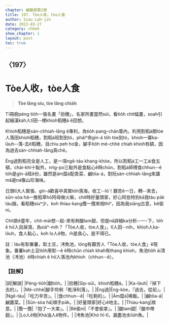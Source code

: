 ```yaml
---
chapter: 鹹酸甜第1冊
title: 197. Tòe人收，tòe人食
author: Siau Lah-jih
date: 2022-03-27
category: chheh
show_chapter: 1
layout: post
toc: true
---
```

  
## 〈197〉
# Tòe人收，tòe人食
>**Tòe lâng siu, tòe lâng chia̍h**

Tī冊廚péng tio̍h一張名畫「拾穗」，名家所畫當然súi，看tio̍h chit幅畫，soah引起細漢kah人tī田--裡khioh稻穗á ê回想。

Khioh稻穗是sàn-chhiah-lâng ê專利，為tio̍h pang-chān厝內，利用割稻á期tòe人落田khioh稻穗，割稻á班割到tó，pháiⁿ命gín-á to̍h tòe到tó，khioh一寡ka-la̍uh--落-去ê稻穗，目chiu peh ho͘金，腳手tio̍h mé-chhè chiah khioh有額，因為過去sàn-chhiah-lâng真chē。

Éng過割稻完全是人工，是一項ngē-táu khang-khòe，所以割稻á工一工ài食五頓，chái-khí十點外，nńg-po͘三點外是食點心ê時chūn，割稻á師傅食chhun--ê to̍h是gín-á班ê份，雖然是ám糜á配青菜、鹹tôa-á，對阮sàn-chhiah-lâng來講mā是ná像山珍海味。

日頭tī大人緊張、gín-á歡喜中真緊to̍h落海，收工--lò͘！艱苦ê一日，轉--來去，sūn-sòa hâ一擔稻草hō͘阿母做火柴，chit時好量頭家，好心阿伯特別kā我tàu pa̍k tàu捆，看稻穗siuⁿ少，koh thiau-kang攬一攬來相thiⁿ，因為我siāng古意，bē偷ni。

Chit款ê童年，chit-mái想--起-來有夠酸lam甜，但是nā詳細ka分析--一-下，to̍h ē hō͘人目屎滴，為siáⁿ-mih？「Tòe人收，tòe人食」，tī人田--ni̍h，khioh人ka-la̍uh，食人點心，koh lo人ê物，m̄是貪心，是不得已。

註：Iáu有犁番薯，犁土豆，洘魚池，lóng有艱苦人「Tòe人收，tòe人食」ê現象。番薯kah土豆tio̍h用犁--ê ê時chūn chiah khah有thang khioh，魚池tio̍h ài清池（洘池）ê時chiah ē hō͘人落池內khioh（chhun--ê）。

### 【註解】

|詞|解說|
|Péng-tio̍h|翻tio̍h。|
|拾穗|Si̍p-sūi，khioh稻穗á。|
|Ka-la̍uh|『掉下去的』。|
|Mé-chhè|腳手伶俐『乾淨利落』。|
|Éng過|Éng-kòe，『過去，從前』。|
|Ngē-táu|『吃力辛苦』。|
|食chhun--ê|『吃剩的』。|
|Ám糜á|稀飯。|
|鹹tôa-á|鹹醬菜。|
|Sūn-sòa hâ|順手pa̍k。|
|好量頭家|好心ê地主。|
|Thiau-kang|故意。|
|攬一攬|『抱了一大束』。|
|Bē偷ni|『不會偷拿』。|
|酸lam甜|『酸中帶甜』。|
|Lo人ê物|Khà油人ê物件。|
|洘魚池|Khó hî-tî，漏盡池水lia̍h魚。|

